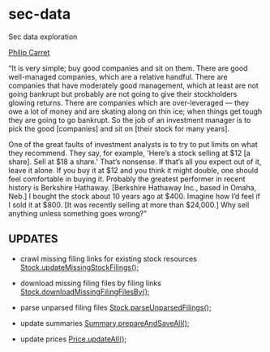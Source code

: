 # sec-data

Sec data exploration

[Philip Carret](https://www.csmonitor.com/1995/0227/27081.html)

“It is very simple; buy good companies and sit on them. There are good well-managed companies, which are a relative handful. There are companies that have moderately good management, which at least are not going bankrupt but probably are not going to give their stockholders glowing returns. There are companies which are over-leveraged — they owe a lot of money and are skating along on thin ice; when things get tough they are going to go bankrupt. So the job of an investment manager is to pick the good [companies] and sit on [their stock for many years].

One of the great faults of investment analysts is to try to put limits on what they recommend. They say, for example, 'Here’s a stock selling at $12 [a share]. Sell at $18 a share.' That’s nonsense. If that’s all you expect out of it, leave it alone. If you buy it at $12 and you think it might double, one should feel comfortable in buying it. Probably the greatest performer in recent history is Berkshire Hathaway. [Berkshire Hathaway Inc., based in Omaha, Neb.] I bought the stock about 10 years ago at $400. Imagine how I’d feel if I sold it at $800. [It was recently selling at more than $24,000.] Why sell anything unless something goes wrong?"

## UPDATES

* crawl missing filing links for existing stock resources
[Stock.updateMissingStockFilings();](https://github.com/ansteh/sec-data/blob/master/lib/stock/test.js)

* download missing filing files by filing links
[Stock.downloadMissingFilingFilesBy();](https://github.com/ansteh/sec-data/blob/master/lib/stock/test.js)

* parse unparsed filing files
[Stock.parseUnparsedFilings();](https://github.com/ansteh/sec-data/blob/master/lib/stock/test.js)

* update summaries
[Summary.prepareAndSaveAll();](https://github.com/ansteh/sec-data/blob/master/lib/stock/summary/test.js)

* update prices
[Price.updateAll();](https://github.com/ansteh/sec-data/blob/master/lib/stock/price/test.js)
